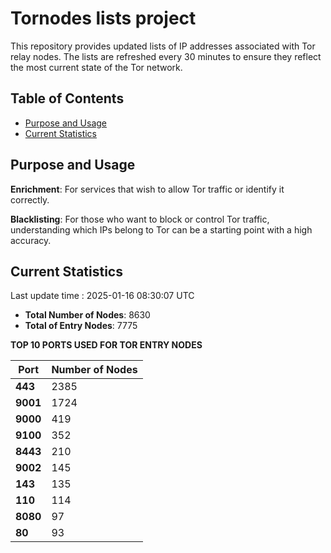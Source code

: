 # Tornodes lists project

This repository provides updated lists of IP addresses associated with Tor relay nodes. The lists are refreshed every 30 minutes to ensure they reflect the most current state of the Tor network.

## Table of Contents

- [Purpose and Usage](#purpose-and-usage)
- [Current Statistics](#current-statistics)


## Purpose and Usage

**Enrichment**: For services that wish to allow Tor traffic or identify it correctly.

**Blacklisting**: For those who want to block or control Tor traffic, understanding which IPs belong to Tor can be a starting point with a high accuracy.

## Current Statistics

Last update time : 2025-01-16 08:30:07 UTC

- **Total Number of Nodes**: 8630
- **Total of Entry Nodes**: 7775

**TOP 10 PORTS USED FOR TOR ENTRY NODES**

| **Port** | **Number of Nodes** |
|------|-----------------|
| **443**   | 2385  |
| **9001**   | 1724  |
| **9000**   | 419  |
| **9100**   | 352  |
| **8443**   | 210  |
| **9002**   | 145  |
| **143**   | 135  |
| **110**   | 114  |
| **8080**   | 97  |
| **80**   | 93  |

